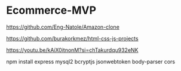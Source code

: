 # Ecommerce-MVP


https://github.com/Eng-Natole/Amazon-clone

https://github.com/burakorkmez/html-css-js-projects


https://youtu.be/kAiX0itnonM?si=chTakurdqu932eNK


npm install express mysql2 bcryptjs jsonwebtoken body-parser cors
